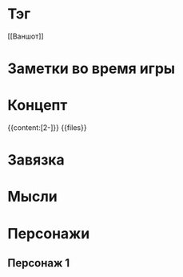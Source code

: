# Тэг
[[Ваншот]]
# Заметки во время игры

# Концепт
{{content:[2-]}}
{{files}}
# Завязка

# Мысли

# Персонажи
## Персонаж 1
